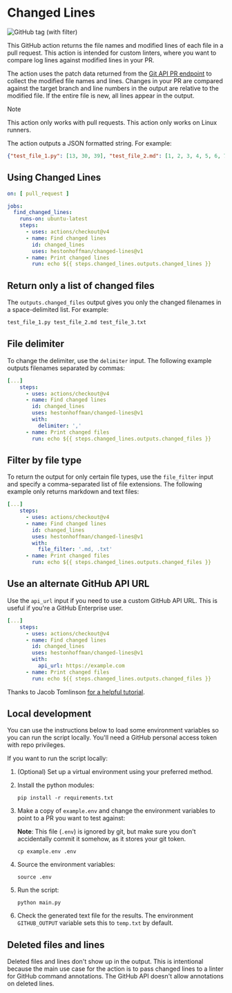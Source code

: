 # Changed Lines

![GitHub tag (with filter)](https://img.shields.io/github/v/tag/hestonhoffman/changed-lines)

This GitHub action returns the file names and modified lines of each file in a pull request. This action is intended for custom linters, where you want to compare log lines against modified lines in your PR.

The action uses the patch data returned from the [Git API PR endpoint](https://docs.github.com/en/rest/pulls/pulls?apiVersion=2022-11-28#list-pull-requests-files) to collect the modified file names and lines. Changes in your PR are compared against the target branch and line numbers in the output are relative to the modified file. If the entire file is new, all lines appear in the output.


> [!NOTE]
> This action only works with pull requests.
> This action only works on Linux runners.

The action outputs a JSON formatted string. For example:
```json
{"test_file_1.py": [13, 30, 39], "test_file_2.md": [1, 2, 3, 4, 5, 6, 7, 8, 9, 10, 11, 12, 13, 14, 15, 16, 17, 18, 19, 20, 21, 22, 23, 24, 25, 26, 27, 28, 29, 30, 31, 32, 33], "test_file_3.txt": [14, 18, 19]}
```

## Using Changed Lines

```yaml
on: [ pull_request ]

jobs:
  find_changed_lines:
    runs-on: ubuntu-latest
    steps:
      - uses: actions/checkout@v4
      - name: Find changed lines
        id: changed_lines
        uses: hestonhoffman/changed-lines@v1
      - name: Print changed lines
        run: echo ${{ steps.changed_lines.outputs.changed_lines }}
```

## Return only a list of changed files

The `outputs.changed_files` output gives you only the changed filenames in a space-delimited list. For example:
```bash
test_file_1.py test_file_2.md test_file_3.txt
```

## File delimiter

To change the delimiter, use the `delimiter` input. The following example outputs filenames separated by commas:
```yaml
[...]
    steps:
      - uses: actions/checkout@v4
      - name: Find changed lines
        id: changed_lines
        uses: hestonhoffman/changed-lines@v1
        with:
          delimiter: ','
      - name: Print changed files
        run: echo ${{ steps.changed_lines.outputs.changed_files }}
```

## Filter by file type

To return the output for only certain file types, use the `file_filter` input and specify a comma-separated list of file extensions. The following example only returns markdown and text files:
```yaml
[...]
    steps:
      - uses: actions/checkout@v4
      - name: Find changed lines
        id: changed_lines
        uses: hestonhoffman/changed-lines@v1
        with:
          file_filter: '.md, .txt'
      - name: Print changed files
        run: echo ${{ steps.changed_lines.outputs.changed_files }}
```

## Use an alternate GitHub API URL

Use the `api_url` input if you need to use a custom GitHub API URL. This is useful if you're a GitHub Enterprise user.

```yaml
[...]
    steps:
      - uses: actions/checkout@v4
      - name: Find changed lines
        id: changed_lines
        uses: hestonhoffman/changed-lines@v1
        with:
          api_url: https://example.com
      - name: Print changed files
        run: echo ${{ steps.changed_lines.outputs.changed_files }}
```

Thanks to Jacob Tomlinson [for a helpful tutorial](https://jacobtomlinson.dev/posts/2019/creating-github-actions-in-python/).

## Local development

You can use the instructions below to load some environment variables so you can run the script locally. You'll need a GitHub personal access token with repo privileges.

If you want to run the script locally:
1. (Optional) Set up a virtual environment using your preferred method.
1. Install the python modules:
   ```shell
   pip install -r requirements.txt
   ```
1. Make a copy of `example.env` and change the environment variables to point to a PR you want to test against:
   
   **Note**: This file (`.env`) is ignored by git, but make sure you don't accidentally commit it somehow, as it stores your git token.
   
   ```shell
   cp example.env .env
   ```
1. Source the environment variables:
   ```shell
   source .env
   ```
1. Run the script:
   ```shell
   python main.py
   ```
1. Check the generated text file for the results. The environment `GITHUB_OUTPUT` variable sets this to `temp.txt` by default.

## Deleted files and lines

Deleted files and lines don't show up in the output. This is intentional because the main use case for the action is to pass changed lines to a linter for GitHub command annotations. The GitHub API doesn't allow annotations on deleted lines.